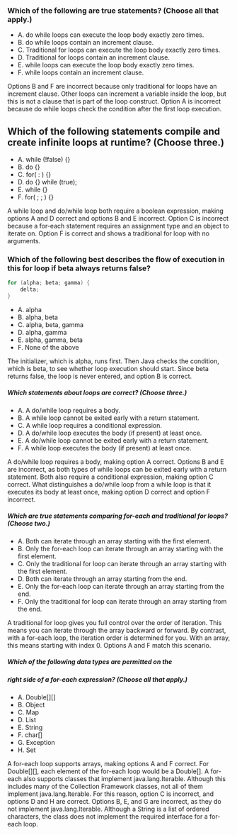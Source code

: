 ### Which of the following are true statements? (Choose all that apply.)
* A. do while loops can execute the loop body exactly zero times.
* B. do while loops contain an increment clause.
* C. Traditional for loops can execute the loop body exactly zero times.
* D. Traditional for loops contain an increment clause.
* E. while loops can execute the loop body exactly zero times.
* F. while loops contain an increment clause.

Options B and F are incorrect because only traditional for loops have an increment clause.
Other loops can increment a variable inside the loop,
but this is not a clause that is part of the loop construct.
Option A is incorrect because do while loops check
the condition after the first loop execution.

## Which of the following statements compile and create infinite loops at runtime? (Choose three.)
*  A. while (!false) {}
*  B. do {}
*  C. for( : ) {}
*  D. do {} while (true);
*  E. while {}
*  F. for( ; ; ) {}

A while loop and do/while loop both require a boolean expression,
making options A and D correct and options B and E incorrect.
Option C is incorrect because
a for-each statement requires an assignment type and an object to iterate on.
Option F is correct and shows a traditional for loop with no arguments.

### Which of the following best describes the flow of execution in this for loop if beta always returns false?
```Java
for (alpha; beta; gamma) {
    delta;
}
```
*  A. alpha
*  B. alpha, beta
*  C. alpha, beta, gamma
*  D. alpha, gamma
*  E. alpha, gamma, beta
*  F. None of the above

The initializer, which is alpha, runs first. Then Java checks the condition,
which is beta, to see whether loop execution should start.
Since beta returns false, the loop is never entered, and option B is correct.

##### Which statements about loops are correct? (Choose three.)
* A. A do/while loop requires a body.
* B. A while loop cannot be exited early with a return statement.
* C. A while loop requires a conditional expression.
* D. A do/while loop executes the body (if present) at least once.
* E. A do/while loop cannot be exited early with a return statement.
* F. A while loop executes the body (if present) at least once.

A do/while loop requires a body, making option A correct.
Options B and E are incorrect, as both types of
while loops can be exited early with a return statement.
Both also require a conditional expression, making option C correct.
What distinguishes a do/while loop
from a while loop is that it executes
its body at least once, making option D correct and option F incorrect.

##### Which are true statements comparing for-each and traditional for loops? (Choose two.)
* A. Both can iterate through an array starting with the first element.
* B. Only the for-each loop can iterate through an array starting with the first element.
* C. Only the traditional for loop can iterate through an array starting with the first element.
* D. Both can iterate through an array starting from the end.
* E. Only the for-each loop can iterate through an array starting from the end.
* F. Only the traditional for loop can iterate through an array starting from the end.

A traditional for loop gives you full control over the order of iteration.
This means you can iterate through the array backward or forward.
By contrast, with a for-each loop, the iteration order is determined for you.
With an array, this means starting with index 0. Options A and F match this scenario.

##### Which of the following data types are permitted on the
##### right side of a for-each expression? (Choose all that apply.)
* A. Double[][]
* B. Object
* C. Map
* D. List
* E. String
* F. char[]
* G. Exception
* H. Set

A for-each loop supports arrays, making options A and F correct. For Double[][],
each element of the for-each loop would be a Double[].
A for-each also supports classes that implement java.lang.Iterable.
Although this includes many of the Collection Framework classes,
not all of them implement java.lang.Iterable.
For this reason, option C is incorrect, and options D and H are correct.
Options B, E, and G are incorrect, as they do not implement java.lang.Iterable.
Although a String is a list of ordered characters,
the class does not implement the required interface for a for-each loop.